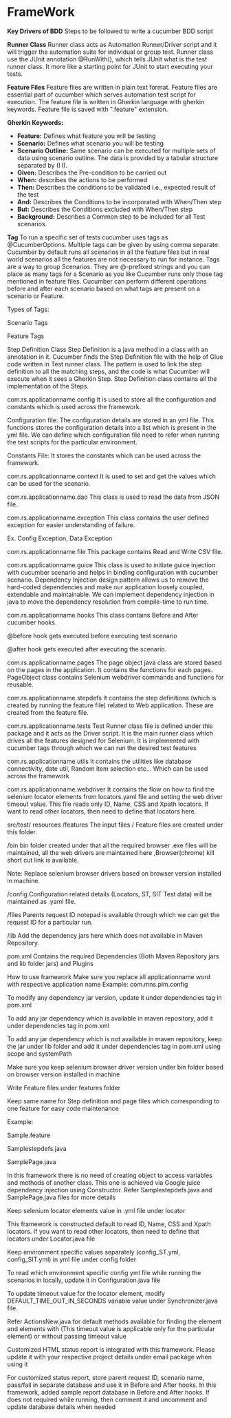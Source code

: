 # FrameWork

**Key Drivers of BDD**
Steps to be followed to write a cucumber BDD script

**Runner Class**
Runner class acts as Automation Runner/Driver script and it will trigger the automation suite for individual or group test. Runner class use the JUnit annotation @RunWith(), which tells JUnit what is the test runner class. It more like a starting point for JUnit to start executing your tests.


**Feature Files**
Feature files are written in plain text format. Feature files are essential part of cucumber which serves automation test script for execution. The feature file is written in Gherkin language with gherkin keywords. Feature file is saved with ".feature" extension.

**Gherkin Keywords:**

- **Feature:** Defines what feature you will be testing
- **Scenario:** Defines what scenario you will be testing
- **Scenario Outline:** Same scenario can be executed for multiple sets of data using scenario outline. The data is provided by a tabular structure separated by (I I).
- **Given:** Describes the Pre-condition to be carried out
- **When:** describes the actions to be performed
- **Then:** Describes the conditions to be validated i.e., expected result of the test
- **And:** Describes the Conditions to be incorporated with When/Then step
- **But:** Describes the Conditions excluded with When/Then step
- **Background:** Describes a Common step to be included for all Test scenarios.


**Tag**
To run a specific set of tests cucumber uses tags as @CucumberOptions. Multiple tags can be given by using comma separate. Cucumber by default runs all scenarios in all the feature files but in real world scenarios all the features are not necessary to run for instance. Tags are a way to group Scenarios. They are @-prefixed strings and you can place as many tags for a Scenario as you like Cucumber runs only those tag mentioned in feature files. Cucumber can perform different operations before and after each scenario based on what tags are present on a scenario or Feature.

Types of Tags:

Scenario Tags

Feature Tags

Step Definition Class
Step Definition is a java method in a class with an annotation in it. Cucumber finds the Step Definition file with the help of Glue code written in Test runner class. The pattern is used to link the step definition to all the matching steps, and the code is what Cucumber will execute when it sees a Gherkin Step. Step Definition class contains all the implementation of the Steps.



com.rs.applicationname.config
It is used to store all the configuration and constants which is used across the framework.

Configuration file: The configuration details are stored in an yml file. This functions stores the configuration details into a list which is present in the yml file. We can define which configuration file need to refer when running the test scripts for the particular environment.

Constants File: It stores the constants which can be used across the framework.

com.rs.applicationname.context
It is used to set and get the values which can be used for the scenario.

com.rs.applicationname.dao
This class is used to read the data from JSON file.


com.rs.applicationname.exception
This class contains the user defined exception for easier understanding of failure.

Ex. Config Exception, Data Exception

com.rs.applicationname.file
This package contains Read and Write CSV file.

com.rs.applicationname.guice
This class is used to initiate guice injection with cucumber scenario and helps in binding configuration with cucumber scenario. Dependency Injection design pattern allows us to remove the hard-coded dependencies and make our application loosely coupled, extendable and maintainable. We can implement dependency injection in java to move the dependency resolution from compile-time to run time.

com.rs.applicationname.hooks
This class contains Before and After cucumber hooks.

@before hook gets executed before executing test scenario

@after hook gets executed after executing the scenario.

com.rs.applicationname.pages
The page object java class are stored based on the pages in the application. It contains the functions for each pages. PageObject class contains Selenium webdriver commands and functions for reusable.

com.rs.applicationname.stepdefs
It contains the step definitions (which is created by running the feature file) related to Web application. These are created from the feature file.

com.rs.applicationname.tests
Test Runner class file is defined under this package and it acts as the Driver script. It is the main runner class which drives all the features designed for Selenium. It is implemented with cucumber tags through which we can run the desired test features

com.rs.applicationname.utils
It contains the utilities like database connectivity, date util, Random item selection etc... Which can be used across the framework

com.rs.applicationname.webdriver
It contains the flow on how to find the selenium locator elements from locators.yaml file and setting the web driver timeout value. This file reads only ID, Name, CSS and Xpath locators. If want to read other locators, then need to define that locators here.

src/test/ resources /features
The input files / Feature files are created under this folder.

/bin
bin folder created under that all the required browser .exe files will be maintained, all the web drivers are maintained here ,Browser(chrome) kill short cut link is available.

Note: Replace selenium browser drivers based on browser version installed in machine.

/config
Configuration related details (Locators, ST, SIT Test data) will be maintained as .yaml file.

/files
Parents request ID notepad is available through which we can get the request ID for a particular run.

/lib
Add the dependency jars here which does not available in Maven Repository.

pom.xml
Contains the required Dependencies (Both Maven Repository jars and lib folder jars) and Plugins

How to use framework
Make sure you replace all applicationname word with respective application name
Example: com.mns.plm.config

To modify any dependency jar version, update it under dependencies tag in pom.xml

To add any jar dependency which is available in maven repository, add it under dependencies tag in pom.xml

To add any jar dependency which is not available in maven repository, keep the jar under lib folder and add it under dependencies tag in pom.xml using scope and systemPath

Make sure you keep selenium browser driver version under bin folder based on browser version installed in machine

Write Feature files under features folder

Keep same name for Step definition and page files which corresponding to one feature for easy code maintenance

Example:

Sample.feature

Samplestepdefs.java

SamplePage.java

In this framework there is no need of creating object to access variables and methods of another class. This one is achieved via Google juice dependency injection using Constructor. Refer Samplestepdefs.java and SamplePage.java files for more details

Keep selenium locator elements value in .yml file under locator

This framework is constructed default to read ID, Name, CSS and Xpath locators. If you want to read other locators, then need to define that locators under Locator.java file

Keep environment specific values separately (config_ST.yml, config_SIT.yml) in yml file under config folder

To read which environment specific config yml file while running the scenarios in locally, update it in Configuration.java file

To update timeout value for the locator element, modify DEFAULT_TIME_OUT_IN_SECONDS variable value under Synchronizer.java file.

Refer ActionsNew.java for default methods available for finding the element and elements with (This timeout value is applicable only for the particular element) or without passing timeout value

Customized HTML status report is integrated with this framework. Please update it with your respective project details under email package when using it

For customized status report, store parent request ID, scenario name, pass/fail in separate database and use it in Before and After hooks. In this framework, added sample report database in Before and After hooks. If does not required while running, then comment it and uncomment and update database details when needed
